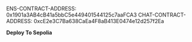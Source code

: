 ENS-CONTRACT-ADDRESS: 0x1901a3AB4cB41a5bbC5e449401544125c7aaFCA3
CHAT-CONTRACT-ADDRESS: 0xcE2e3C7Ba638CaEa4F8aB413E0474e12d257f2Ea

**Deploy To Sepolia**